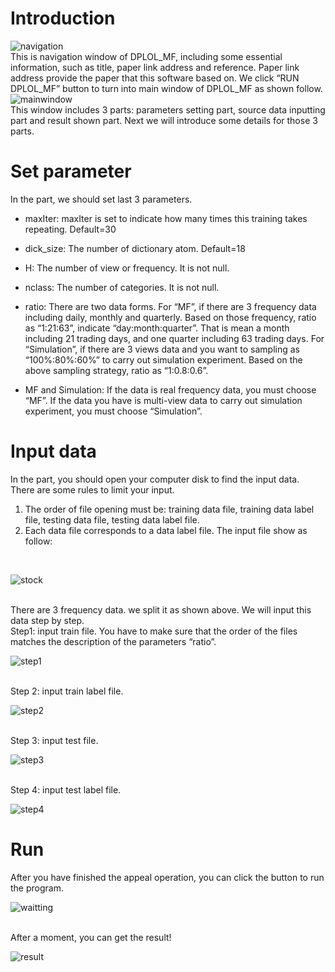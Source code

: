 # Introduction

![navigation](https://github.com/yuhongcqupt/DPLOL-MF/blob/master/software/img/navigation.png)
<br>
This is navigation window of DPLOL_MF, including some essential information, such as title, paper link address and reference. Paper link address provide the paper that this software based on. We click “RUN DPLOL_MF” button to turn into main window of DPLOL_MF as shown follow.
<br>
![mainwindow](https://github.com/yuhongcqupt/DPLOL-MF/blob/master/software/img/mainwindow.png)
<br>
This window includes 3 parts: parameters setting part, source data inputting part and result shown part. Next we will introduce some details for those 3 parts.

# Set parameter
In the part, we should set last 3 parameters.

- maxIter: maxIter is set to indicate how many times this training takes repeating. Default=30

- dick_size: The number of dictionary atom. Default=18

- H: The number of view or frequency. It is not null.

- nclass: The number of categories. It is not null.

- ratio: There are two data forms. For “MF”, if there are 3 frequency data including daily, monthly and quarterly. Based on those frequency, ratio as “1:21:63”, indicate “day:month:quarter”. That is mean a month including 21 trading days, and one quarter including 63 trading days. For “Simulation”, if there are 3 views data and you want to sampling as “100%:80%:60%” to carry out simulation experiment. Based on the above sampling strategy, ratio as “1:0.8:0.6”.

- MF and Simulation: If the data is real frequency data, you must choose “MF”. If the data you have is multi-view data to carry out simulation experiment, you must choose “Simulation”.

# Input data
In the part, you should open your computer disk to find the input data. There are some rules to limit your input. 
1.	The order of file opening must be: training data file, training data label file, testing data file, testing data label file. 
2.	Each data file corresponds to a data label file.
The input file show as follow:
<br>

![stock](https://github.com/yuhongcqupt/DPLOL-MF/blob/master/software/img/dataset.png)

<br>
There are 3 frequency data. we split it as shown above. We will input this data step by step.
<br>
Step1: input train file. You have to make sure that the order of the files matches the description of the  parameters “ratio”.
<br>

![step1](https://github.com/yuhongcqupt/DPLOL-MF/blob/master/software/img/step1.png)

<br>
Step 2: input train label file.
<br>

![step2](https://github.com/yuhongcqupt/DPLOL-MF/blob/master/software/img/step2.png)

<br>
Step 3: input test file.
<br>

![step3](https://github.com/yuhongcqupt/DPLOL-MF/blob/master/software/img/step3.png)

<br>
Step 4: input test label file.
<br>

![step4](https://github.com/yuhongcqupt/DPLOL-MF/blob/master/software/img/step4.png)


# Run
After you have finished the appeal operation, you can click the button to run the program.
<br>

![waitting](https://github.com/yuhongcqupt/DPLOL-MF/blob/master/software/img/waitting.png)

<br>
After a moment, you can get the result!
<br>

![result](https://github.com/yuhongcqupt/DPLOL-MF/blob/master/software/img/result.png)
